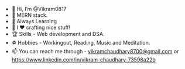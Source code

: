 - 👋 Hi, I’m @Vikram0817
- 👀 MERN stack.
- 🌱 Always Learning
- 💞️ I ❤️ crafting nice stuff!
- 🏆 Skills - Web development and DSA.
- ⚽ Hobbies - Workingout, Reading, Music and Meditation.
- 📫 You can reach me through - vikramchaudhary8700@gmail.com or https://www.linkedin.com/in/vikram-chaudhary-73598a22b
